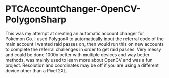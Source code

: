 # PTCAccountChanger-OpenCV-PolygonSharp
 This was my attempt at creating an automatic account changer for Pokemon Go. I used Polygon# to automatically input the referral code of the main account I wanted raid passes on, then would run this on new accounts to complete the referral challenges in order to get raid passes. Very messy and could be done 1000x better with multiple devices and way better methods, was mainly used to learn more about OpenCV and was a fun project. Resolution and coordinates may be off if you are using a different device other than a Pixel 2XL.
